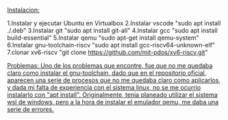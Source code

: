 <ins>Instalacion:<ins>

1.Instalar y ejecutar Ubuntu en Virtualbox
2.Instalar vscode "sudo apt install ./<file>.deb"
3.Instalar git "sudo apt install git-all"
4.Instalar gcc "sudo apt install build-essential"
5.Instalar qemu "sudo apt-get install qemu-system"
6.Instalar gnu-toolchain-riscv "sudo apt install gcc-riscv64-unknown-elf"
7.clonar xv6-riscv "git clone https://github.com/mit-pdos/xv6-riscv.git"

<ins>Problemas:<ins>
Uno de los problemas que encontre, fue que no me quedaba claro como instalar el gnu-toolchain, dado que en el repositorio oficial, aparecen una serie de procesos que no me quedaba claro como aplicarlos, y dada mi falta de experiencia con el sistema linux, no se me ocurrio instalarlo con "apt install".
Originalmente, tenia planeado utilizar el sistema wsl de windows, pero a la hora de instalar el emulador qemu, me daba una serie de errores.

